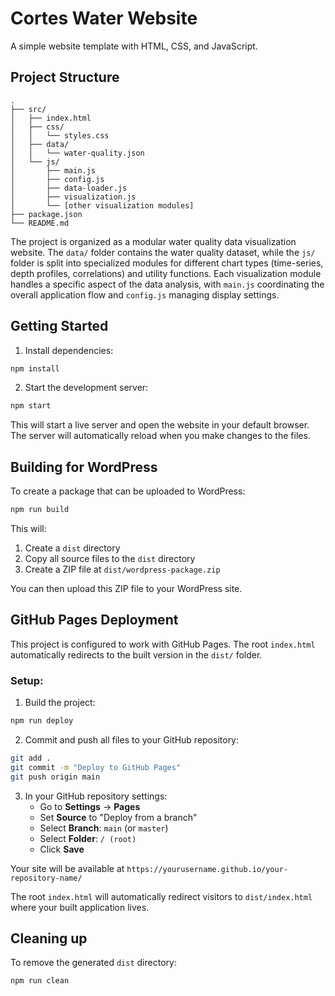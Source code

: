 # Cortes Water Website

A simple website template with HTML, CSS, and JavaScript.

## Project Structure

```
.
├── src/
│   ├── index.html
│   ├── css/
│   │   └── styles.css
│   ├── data/
│   │   └── water-quality.json
│   └── js/
│       ├── main.js
│       ├── config.js
│       ├── data-loader.js
│       ├── visualization.js
│       └── [other visualization modules]
├── package.json
└── README.md
```

The project is organized as a modular water quality data visualization website. The `data/` folder contains the water quality dataset, while the `js/` folder is split into specialized modules for different chart types (time-series, depth profiles, correlations) and utility functions. Each visualization module handles a specific aspect of the data analysis, with `main.js` coordinating the overall application flow and `config.js` managing display settings.

## Getting Started

1. Install dependencies:
```bash
npm install
```

2. Start the development server:
```bash
npm start
```

This will start a live server and open the website in your default browser. The server will automatically reload when you make changes to the files.

## Building for WordPress

To create a package that can be uploaded to WordPress:

```bash
npm run build
```

This will:
1. Create a `dist` directory
2. Copy all source files to the `dist` directory
3. Create a ZIP file at `dist/wordpress-package.zip`

You can then upload this ZIP file to your WordPress site.

## GitHub Pages Deployment

This project is configured to work with GitHub Pages. The root `index.html` automatically redirects to the built version in the `dist/` folder.

### Setup:

1. Build the project:
```bash
npm run deploy
```

2. Commit and push all files to your GitHub repository:
```bash
git add .
git commit -m "Deploy to GitHub Pages"
git push origin main
```

3. In your GitHub repository settings:
   - Go to **Settings** → **Pages**
   - Set **Source** to "Deploy from a branch"
   - Select **Branch**: `main` (or `master`)
   - Select **Folder**: `/ (root)`
   - Click **Save**

Your site will be available at `https://yourusername.github.io/your-repository-name/`

The root `index.html` will automatically redirect visitors to `dist/index.html` where your built application lives.

## Cleaning up

To remove the generated `dist` directory:

```bash
npm run clean
```